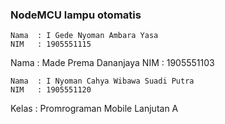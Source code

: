 ### NodeMCU lampu otomatis
```
Nama  : I Gede Nyoman Ambara Yasa
NIM   : 1905551115
```
Nama  : Made Prema Dananjaya
NIM   : 1905551103
```
Nama  : I Nyoman Cahya Wibawa Suadi Putra
NIM   : 1905551120
```
Kelas : Promrograman Mobile Lanjutan A
